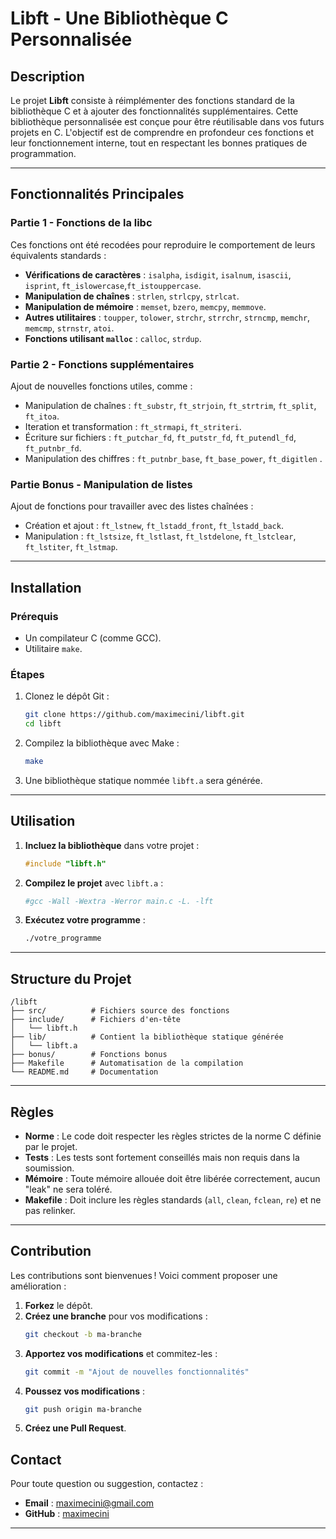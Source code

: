 
# **Libft - Une Bibliothèque C Personnalisée**

## **Description**
Le projet **Libft** consiste à réimplémenter des fonctions standard de la bibliothèque C et à ajouter des fonctionnalités supplémentaires. Cette bibliothèque personnalisée est conçue pour être réutilisable dans vos futurs projets en C. L'objectif est de comprendre en profondeur ces fonctions et leur fonctionnement interne, tout en respectant les bonnes pratiques de programmation.

---

## **Fonctionnalités Principales**

### **Partie 1 - Fonctions de la libc**
Ces fonctions ont été recodées pour reproduire le comportement de leurs équivalents standards :
- **Vérifications de caractères** : `isalpha`, `isdigit`, `isalnum`, `isascii`, `isprint`, `ft_islowercase`,`ft_istouppercase`.
- **Manipulation de chaînes** : `strlen`, `strlcpy`, `strlcat`.
- **Manipulation de mémoire** : `memset`, `bzero`, `memcpy`, `memmove`.
- **Autres utilitaires** : `toupper`, `tolower`, `strchr`, `strrchr`, `strncmp`, `memchr`, `memcmp`, `strnstr`, `atoi`.
- **Fonctions utilisant `malloc`** : `calloc`, `strdup`.

### **Partie 2 - Fonctions supplémentaires**
Ajout de nouvelles fonctions utiles, comme :
- Manipulation de chaînes : `ft_substr`, `ft_strjoin`, `ft_strtrim`, `ft_split`, `ft_itoa`.
- Iteration et transformation : `ft_strmapi`, `ft_striteri`.
- Écriture sur fichiers : `ft_putchar_fd`, `ft_putstr_fd`, `ft_putendl_fd`, `ft_putnbr_fd`.
- Manipulation des chiffres  : `ft_putnbr_base`, `ft_base_power`, `ft_digitlen` .

### **Partie Bonus - Manipulation de listes**
Ajout de fonctions pour travailler avec des listes chaînées :
- Création et ajout : `ft_lstnew`, `ft_lstadd_front`, `ft_lstadd_back`.
- Manipulation : `ft_lstsize`, `ft_lstlast`, `ft_lstdelone`, `ft_lstclear`, `ft_lstiter`, `ft_lstmap`.

---

## **Installation**

### **Prérequis**
- Un compilateur C (comme GCC).
- Utilitaire `make`.

### **Étapes**
1. Clonez le dépôt Git :
   ```bash
   git clone https://github.com/maximecini/libft.git
   cd libft
   ```

2. Compilez la bibliothèque avec Make :
   ```bash
   make
   ```

3. Une bibliothèque statique nommée `libft.a` sera générée.

---

## **Utilisation**

1. **Incluez la bibliothèque** dans votre projet :
   ```c
   #include "libft.h"
   ```

2. **Compilez le projet** avec `libft.a` :
   ```bash
   #gcc -Wall -Wextra -Werror main.c -L. -lft
   ```

3. **Exécutez votre programme** :
   ```bash
   ./votre_programme
   ```

---

## **Structure du Projet**

```
/libft
├── src/          # Fichiers source des fonctions
├── include/      # Fichiers d'en-tête
│   └── libft.h
├── lib/          # Contient la bibliothèque statique générée
│   └── libft.a
├── bonus/        # Fonctions bonus
├── Makefile      # Automatisation de la compilation
└── README.md     # Documentation
```

---

## **Règles**
- **Norme** : Le code doit respecter les règles strictes de la norme C définie par le projet.
- **Tests** : Les tests sont fortement conseillés mais non requis dans la soumission.
- **Mémoire** : Toute mémoire allouée doit être libérée correctement, aucun "leak" ne sera toléré.
- **Makefile** : Doit inclure les règles standards (`all`, `clean`, `fclean`, `re`) et ne pas relinker.

---

## **Contribution**
Les contributions sont bienvenues ! Voici comment proposer une amélioration :
1. **Forkez** le dépôt.
2. **Créez une branche** pour vos modifications :
   ```bash
   git checkout -b ma-branche
   ```
3. **Apportez vos modifications** et commitez-les :
   ```bash
   git commit -m "Ajout de nouvelles fonctionnalités"
   ```
4. **Poussez vos modifications** :
   ```bash
   git push origin ma-branche
   ```
5. **Créez une Pull Request**.


## **Contact**
Pour toute question ou suggestion, contactez :
- **Email** : maximecini@gmail.com
- **GitHub** : [maximecini](https://github.com/maximecini)

---

